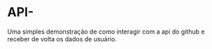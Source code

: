 # API-
Uma simples demonstração de como interagir com a api do github e receber de volta os dados de usuário.

